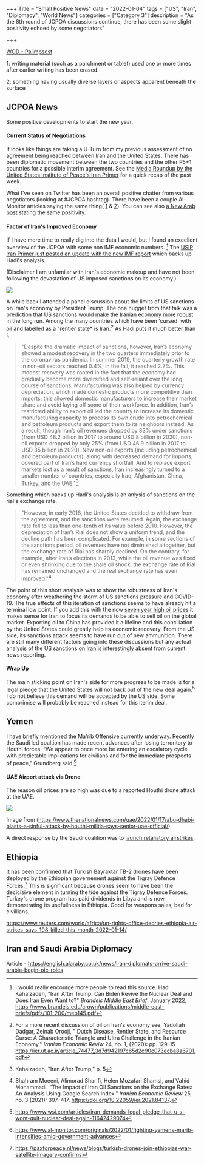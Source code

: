 +++
Title = "Small Positive News"
date = "2022-01-04"
tags = ["US", "Iran", "Diplomacy", "World News"]
categories = ["Category 3"]
description = "As the 8th round of JCPOA discussions continue, there has been some slight positivity echoed by some negotiators"

+++

[WOD - Palimpsest](https://www.merriam-webster.com/dictionary/palimpsest)

1: writing material (such as a parchment or tablet) used one or more times after earlier writing has been erased. 

2: something having usually diverse layers or aspects apparent beneath the surface

## JCPOA News

Some positive developments to start the new year. 

#### Current Status of Negotiations

It looks like things are taking a U-Turn from my previous assessment of no agreement being reached between Iran and the United States. There has been diplomatic movement between the two countries and the other P5+1 countries for a possible interim agreement. See the [Media Roundup by the United States Institute of Peace's Iran Primer](https://iranprimer.usip.org/blog/2022/jan/12/news-digest-week-january-10) for a quick recap of the past week. 

What I've seen on Twitter has been an overall positive chatter from various negotiators (looking at #JCPOA hashtag). There have been a couple Al-Monitor articles saying the same thing( [1](https://www.al-monitor.com/originals/2022/01/hints-progress-iran-nuclear-talks-time-running-out) & [2](https://www.al-monitor.com/originals/2022/01/iran-says-much-nuclear-deal-text-ready)). You can see also [a New Arab post](https://english.alaraby.co.uk/news/negotiators-head-home-iran-talks-hit-critical-stage) stating the same positivity. 

#### Factor of Iran's Improved Economy
If I have more time to really dig into the data I would, but I found an excellent overview of the JCPOA with some non IMF economic numbers. [^1] The [USIP Iran Primer just posted an update with the new IMF report](https://iranprimer.usip.org/blog/2022/jan/10/world-bank-irans-slow-recovery) which backs up Hadi's analysis. 

(Disclaimer I am unfamilar with Iran's economic makeup and have not been following the devastation of US imposed sanctions on its economy.)

![](https://pbs.twimg.com/media/FJGbNMdXoAAUfLd?format=jpg&name=medium)

A while back I attended a panel discussion about the limits of US sanctions on Iran's economy by President Trump. The one nugget from that talk was a prediction that US sanctions would make the Iranian economy more robust in the long run. Among the many countries which have been 'cursed'  with oil and labelled as a "rentier state* is Iran.[^2] As Hadi puts it much better than I, 

> "Despite the dramatic impact of sanctions, however, Iran’s economy showed a modest recovery in the two quarters immediately prior to the coronavirus pandemic. In summer 2019, the quarterly growth rate in non-oil sectors reached 0.4%; in the fall, it reached 2.7%. This modest recovery was rooted in the fact that the economy had gradually become more diversified and self-reliant over the long course of sanctions. Manufacturing was also helped by currency depreciation, which made domestic products more competitive than imports; this allowed domestic manufacturers to increase their market share and avoid laying off some of their workforce. In addition, Iran’s restricted ability to export oil led the country to increase its domestic manufacturing capacity to process its own crude into petrochemical and petroleum products and export them to its neighbors instead. As a result, though Iran’s oil revenues dropped by 83% under sanctions (from USD 48.2 billion in 2017 to around USD 8 billion in 2020), non-oil exports dropped by only 25% (from USD 46.9 billion in 2017 to USD 35 billion in 2020). New non-oil exports (including petrochemical and petroleum products), along with decreased demand for imports, covered part of Iran’s hard currency shortfall. And to replace export markets lost as a result of sanctions, Iran increasingly turned to a smaller number of countries, especially Iraq, Afghanistan, China, Turkey, and the UAE."[^3]



Something which backs up Hadi's analysis is an anlysis of sanctions on the rial's exchange rate.

> "However, in early 2018, the United States decided to withdraw from the agreement, and the sanctions were resumed. Again, the exchange rate fell to less than one-tenth of its value before 2010. However, the depreciation of Iran’s Rial does not show a uniform trend, and the decline path has been complicated. For example, in some sections of the sanctions period, oil revenues have not diminished altogether, but the exchange rate of Rial has sharply declined. On the contrary, for example, after Iran’s elections in 2013, while the oil revenue was fixed or even shrinking due to the shale oil shock, the exchange rate of Rial has remained unchanged and the real exchange rate has even improved."[^4]

The point of this short analysis was to show the robustness of Iran's economy after weathering the storm of US sanctions pressure and COVID-19. The true effects of this iteration of sanctions seems to have already hit a terminal low point. If you add this with the now [seven year high oil prices](https://www.reuters.com/business/energy/oil-rises-more-than-7-year-high-mideast-tensions-2022-01-18/) it makes sense for Iran to focus its demands to be able to sell oil on the global market. Exporting oil to China has provided it a lifeline and this concillation by the United States could greatly help its economic recovery. From the US side, its sanctions attack seems to have run out of new ammunition. There are still many different factors going into these discussions but any actual analysis of the US sanctions on Iran is interestingly absent from current news reporting.

#### Wrap Up

The main sticking point on Iran's side for more progress to be made is for a legal pledge that the United States will not back out of the new deal again.[^5] I do not believe this demand will be accepted by the US side. Some comprimise will probably be reached instead for this iterim deal.

## Yemen 

I have briefly mentioned the Ma'rib Offensive currently underway. Recently the Saudi led coaltion has made recent advances after losing terroritory to Houthi forces. “We appear to once more be entering an escalatory cycle with predictable implications for civilians and for the immediate prospects of peace,”  Grundberg said.[^6]

#### UAE Airport attack via Drone

The reason oil prices are so high was due to a reported Houthi drone attack at the UAE. 

![](https://pbs.twimg.com/media/FJW29YgVgAU4hFY?format=jpg&name=900x900)

Image from (https://www.thenationalnews.com/uae/2022/01/17/abu-dhabi-blasts-a-sinful-attack-by-houthi-militia-says-senior-uae-official/)

A direct response by the Saudi coalition was to [launch retaliatory airstrikes](https://english.alaraby.co.uk/news/saudi-led-coalition-launches-strikes-against-yemen-rebels-media). 

## Ethiopia 

It has been confirmed that Turkish Bayraktar TB-2 drones have been deployed by the Ethiopian governement against the Tigray Defence Forces.[^7] This is significant because drones seem to have been the decicisive element in turning the tide against the Tigray Defence Forces. Turkey's drone program has paid dividends in Libya and is now demonstrating its usefullness in Ethiopia. Good for weapons sales, bad for civillians. 

https://www.reuters.com/world/africa/un-rights-office-decries-ethiopia-air-strikes-says-108-killed-this-month-2022-01-14/

## Iran and Saudi Arabia Diplomacy 

Article - https://english.alaraby.co.uk/news/iran-diplomats-arrive-saudi-arabia-begin-oic-roles



[^1]: I would really encourge more people to read this source. Hadi Kahalzadeh, "Iran After Trump: Can Biden Revive the Nuclear Deal and Does Iran Even Want to?" *Brandeis Middle East Brief*, January 2022,  https://www.brandeis.edu/crown/publications/middle-east-briefs/pdfs/101-200/meb145.pdf
[^2]: For a more recent discussion of oil on Iran's economy see, Yadollah Dadgar, Zeinab Orooji, " Dutch Disease, Rentier State, and Resource Curse: A Characteristic Triangle and Ultra Challenge in the Iranian Economy." *Iranian Economic Reviw* 24, no. 1, (2020): pp. 129-15 https://ier.ut.ac.ir/article_74477_3d7d942197c65d2c90c073ecba8a6701.pdf
[^3]: Kahalzadeh, "Iran After Trump," p. 5
[^4]: Shahram Moeeni, Alimorad Sharifi, Helen Mozafari Shamsi, and Vahid Mohammadi. “The Impact of Iran Oil Sanctions on the Exchange Rates: An Analysis Using Google Search Index.” *Iranian Economic Review* 25, no. 3 (2021): 397–417. https://doi.org/10.22059/ier.2021.84137.
[^5]: https://www.wsj.com/articles/iran-demands-legal-pledge-that-u-s-wont-quit-nuclear-deal-again-11642429074
[^6]:https://www.al-monitor.com/originals/2022/01/fighting-yemens-marib-intensifies-amid-government-advances
[^7]:https://paxforpeace.nl/news/blogs/turkish-drones-join-ethiopias-war-satellite-imagery-confirms